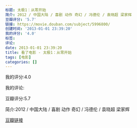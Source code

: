 ```yaml
---
标题: 太极1：从零开始
简介: 2012 / 中国大陆 / 喜剧 动作 奇幻 / 冯德伦 / 袁晓超 梁家辉
豆瓣评分: '5.7'
链接: https://movie.douban.com/subject/5996800/
创建时间: '2013-01-01 23:39:20'
我的评分: '4.0'
标签:
评论:
date: 2013-01-01 23:39:20
title: 看了电影 - 太极1：从零开始
tags: [电影]
categories: []
---
```


我的评分:4.0

我的评论:

豆瓣评分:5.7

简介:2012 / 中国大陆 / 喜剧 动作 奇幻 / 冯德伦 / 袁晓超 梁家辉

[豆瓣链接](https://movie.douban.com/subject/5996800/)

